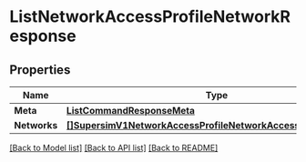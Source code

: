 # ListNetworkAccessProfileNetworkResponse

## Properties

Name | Type | Description | Notes
------------ | ------------- | ------------- | -------------
**Meta** | [**ListCommandResponseMeta**](ListCommandResponse_meta.md) |  | [optional] 
**Networks** | [**[]SupersimV1NetworkAccessProfileNetworkAccessProfileNetwork**](supersim.v1.network_access_profile.network_access_profile_network.md) |  | [optional] 

[[Back to Model list]](../README.md#documentation-for-models) [[Back to API list]](../README.md#documentation-for-api-endpoints) [[Back to README]](../README.md)


